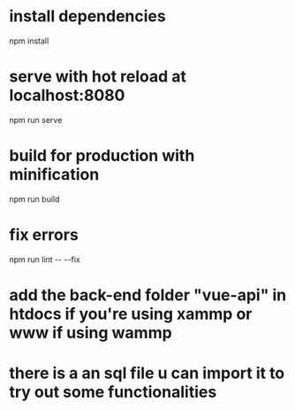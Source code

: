 # install dependencies
npm install

# serve with hot reload at localhost:8080
npm run serve

# build for production with minification
npm run build

# fix errors
npm run lint -- --fix

# add the back-end folder "vue-api" in htdocs if you're using xammp or www if using wammp 

# there is a an sql  file  u can import it to try out some functionalities 
